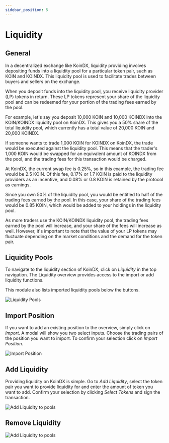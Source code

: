 ```yaml
---
sidebar_position: 5
---
```


# Liquidity

## General
In a decentralized exchange like KoinDX, liquidity providing involves depositing funds into a liquidity pool for a particular token pair, such as KOIN and KOINDX. This liquidity pool is used to facilitate trades between buyers and sellers on the exchange.

When you deposit funds into the liquidity pool, you receive liquidity provider (LP) tokens in return. These LP tokens represent your share of the liquidity pool and can be redeemed for your portion of the trading fees earned by the pool.

For example, let's say you deposit 10,000 KOIN and 10,000 KOINDX into the KOIN/KOINDX liquidity pool on KoinDX. This gives you a 50% share of the total liquidity pool, which currently has a total value of 20,000 KOIN and 20,000 KOINDX.

If someone wants to trade 1,000 KOIN for KOINDX on KoinDX, the trade would be executed against the liquidity pool. This means that the trader's 1,000 KOIN would be swapped for an equivalent amount of KOINDX from the pool, and the trading fees for this transaction would be charged.

At KoinDX, the current swap fee is 0.25%, so in this example, the trading fee would be 2.5 KOIN. Of this fee, 0.17% or 1.7 KOIN is paid to the liquidity providers as an incentive, and 0.08% or 0.8 KOIN is retained by the protocol as earnings.

Since you own 50% of the liquidity pool, you would be entitled to half of the trading fees earned by the pool. In this case, your share of the trading fees would be 0.85 KOIN, which would be added to your holdings in the liquidity pool.

As more traders use the KOIN/KOINDX liquidity pool, the trading fees earned by the pool will increase, and your share of the fees will increase as well. However, it's important to note that the value of your LP tokens may fluctuate depending on the market conditions and the demand for the token pair.

## Liquidity Pools
To navigate to the liquidity section of KoinDX, click on _Liquidity_ in the top navigation. The Liquidity overview provides access to the import or add liquidity functions.

This module also lists imported liquidity pools below the buttons.

![Liquidity Pools](/img/doc_img/liquidity/liquidity_pools.png)

## Import Position

If you want to add an existing position to the overview, simply click on _Import_.
A modal will show you two select inputs. Choose the trading pairs of the position you want to import.
To confirm your selection click on _Import Position_.

![Import Position](/img/doc_img/liquidity/liquidity_import_position.png)

## Add Liquidity

Providing liquidity on KoinDX is simple. Go to _Add Liquidity_, select the token pair you want to provide liquidity for and enter the amount of token you want to add. Confirm your selection by clicking _Select Tokens_ and sign the transaction.

![Add Liquidity to pools](/img/doc_img/liquidity/liquidity_add_liquidity.png)

## Remove Liquidity

![Add Liquidity to pools](/img/doc_img/liquidity/liquidity_remove_liquidity.png)